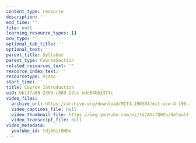 ```yaml
---
content_type: resource
description: ''
end_time: ''
file: null
learning_resource_types: []
ocw_type: ''
optional_tab_title: ''
optional_text: ''
parent_title: Syllabus
parent_type: CourseSection
related_resources_text: ''
resource_index_text: ''
resourcetype: Video
start_time: ''
title: Course Introduction
uid: bb13fa08-2309-c889-22cc-edd04bb3373c
video_files:
  archive_url: https://archive.org/download/MIT4.196S04/mit-ocw-4.196-intro-wampler-220k.mp4
  video_captions_file: null
  video_thumbnail_file: https://img.youtube.com/vi/tdjAGitQHDo/default.jpg
  video_transcript_file: null
video_metadata:
  youtube_id: tdjAGitQHDo
---
```

